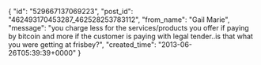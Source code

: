  {
   "id": "529667137069223",
   "post_id": "462493170453287_462528253783112",
   "from_name": "Gail Marie",
   "message": "you charge less for the services/products you offer if paying by bitcoin and more if the customer is paying with legal tender..is that what you were getting at frisbey?",
   "created_time": "2013-06-26T05:39:39+0000"
 }

